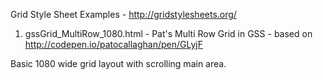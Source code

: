 Grid Style Sheet Examples - http://gridstylesheets.org/


1. gssGrid_MultiRow_1080.html - Pat's Multi Row Grid in GSS - based on http://codepen.io/patocallaghan/pen/GLyjF

Basic 1080 wide grid layout with scrolling main area.
